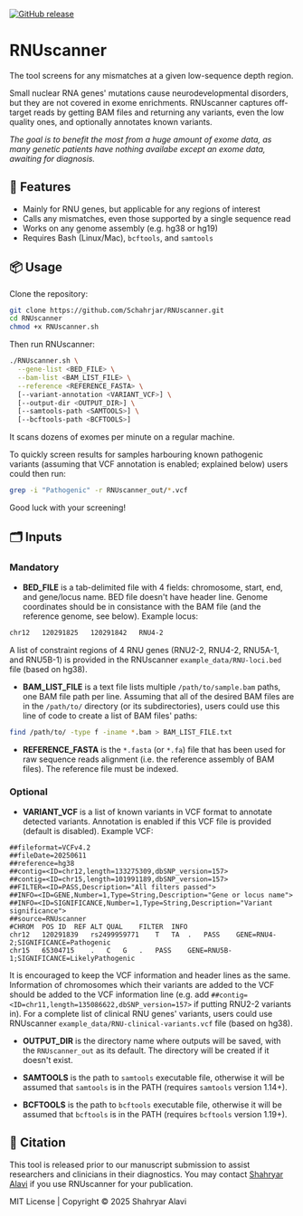 [![GitHub release](https://img.shields.io/github/v/release/Schahrjar/RNUscanner)](https://github.com/Schahrjar/RNUscanner/releases/tag/v1.00)

# RNUscanner
The tool screens for any mismatches at a given low-sequence depth region.

Small nuclear RNA genes' mutations cause neurodevelopmental disorders, but they are not covered in exome enrichments. RNUscanner captures off-target reads by getting BAM files and returning any variants, even the low quality ones, and optionally annotates known variants.

*The goal is to benefit the most from a huge amount of exome data, as many genetic patients have nothing availabe except an exome data, awaiting for diagnosis.*

## 🔧 Features
- Mainly for RNU genes, but applicable for any regions of interest
- Calls any mismatches, even those supported by a single sequence read
- Works on any genome assembly (e.g. hg38 or hg19)
- Requires Bash (Linux/Mac), `bcftools`, and `samtools`

## 📦 Usage
Clone the repository:

```bash
git clone https://github.com/Schahrjar/RNUscanner.git
cd RNUscanner
chmod +x RNUscanner.sh
```
Then run RNUscanner:
```bash
./RNUscanner.sh \
  --gene-list <BED_FILE> \
  --bam-list <BAM_LIST_FILE> \
  --reference <REFERENCE_FASTA> \
  [--variant-annotation <VARIANT_VCF>] \
  [--output-dir <OUTPUT_DIR>] \
  [--samtools-path <SAMTOOLS>] \
  [--bcftools-path <BCFTOOLS>]
```
It scans dozens of exomes per minute on a regular machine.

To quickly screen results for samples harbouring known pathogenic variants (assuming that VCF annotation is enabled; explained below) users could then run:

```bash
grep -i "Pathogenic" -r RNUscanner_out/*.vcf
```

Good luck with your screening!

## 🗂️ Inputs
### Mandatory
* **BED_FILE**
is a tab-delimited file with 4 fields: chromosome, start, end, and gene/locus name. BED file doesn't have header line. Genome coordinates should be in consistance with the BAM file (and the reference genome, see below). Example locus:
```txt
chr12	120291825	120291842	RNU4-2
```
A list of constraint regions of 4 RNU genes (RNU2-2, RNU4-2, RNU5A-1, and RNU5B-1) is provided in the RNUscanner `example_data/RNU-loci.bed` file (based on hg38).

* **BAM_LIST_FILE**
is a text file lists multiple `/path/to/sample.bam` paths, one BAM file path per line. Assuming that all of the desired BAM files are in the `/path/to/` directory (or its subdirectories), users could use this line of code to create a list of BAM files' paths:
```bash
find /path/to/ -type f -iname *.bam > BAM_LIST_FILE.txt
```

* **REFERENCE_FASTA**
is the `*.fasta` (or `*.fa`) file that has been used for raw sequence reads alignment (i.e. the reference assembly of BAM files). The reference file must be indexed.

### Optional
* **VARIANT_VCF**
is a list of known variants in VCF format to annotate detected variants. Annotation is enabled if this VCF file is provided (default is disabled). Example VCF:
```vcf
##fileformat=VCFv4.2
##fileDate=20250611
##reference=hg38
##contig=<ID=chr12,length=133275309,dbSNP_version=157>
##contig=<ID=chr15,length=101991189,dbSNP_version=157>
##FILTER=<ID=PASS,Description="All filters passed">
##INFO=<ID=GENE,Number=1,Type=String,Description="Gene or locus name">
##INFO=<ID=SIGNIFICANCE,Number=1,Type=String,Description="Variant significance">
##source=RNUscanner
#CHROM	POS	ID	REF	ALT	QUAL	FILTER	INFO
chr12	120291839	rs2499959771	T	TA	.	PASS	GENE=RNU4-2;SIGNIFICANCE=Pathogenic
chr15	65304715	.	C	G	.	PASS	GENE=RNU5B-1;SIGNIFICANCE=LikelyPathogenic
```
It is encouraged to keep the VCF information and header lines as the same. Information of chromosomes which their variants are added to the VCF should be added to the VCF information line (e.g. add `##contig=<ID=chr11,length=135086622,dbSNP_version=157>` if putting RNU2-2 variants in). For a complete list of clinical RNU genes' variants, users could use RNUscanner `example_data/RNU-clinical-variants.vcf` file (based on hg38).

* **OUTPUT_DIR**
is the directory name where outputs will be saved, with the `RNUscanner_out` as its default. The directory will be created if it doesn't exist.

* **SAMTOOLS**
is the path to `samtools` executable file, otherwise it will be assumed that `samtools` is in the PATH (requires `samtools` version 1.14+).

* **BCFTOOLS**
is the path to `bcftools` executable file, otherwise it will be assumed that `bcftools` is in the PATH (requires `bcftools` version 1.19+).

## 📜 Citation

This tool is released prior to our manuscript submission to assist researchers and clinicians in their diagnostics. You may contact [Shahryar Alavi](https://schahrjar.github.io/) if you use RNUscanner for your publication.

MIT License | Copyright &copy; 2025 Shahryar Alavi
